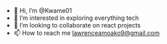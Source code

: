 - 👋 Hi, I’m @Kwame01
- 👀 I’m interested in exploring everything tech 
- 💞️ I’m looking to collaborate on react projects 
- 📫 How to reach me lawrenceamoako9@gmail.com

<!---
Kwame01/Kwame01 is a ✨ special ✨ repository because its `README.md` (this file) appears on your GitHub profile.
You can click the Preview link to take a look at your changes.
--->
